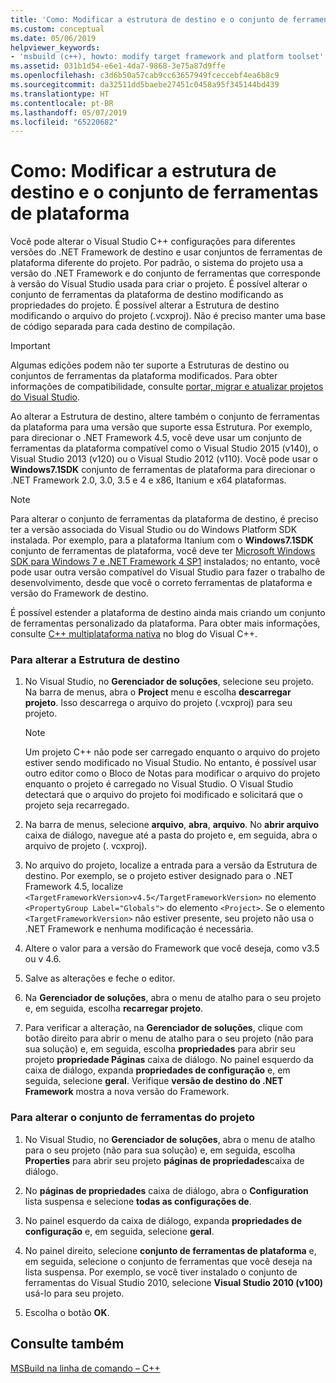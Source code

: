 ```yaml
---
title: 'Como: Modificar a estrutura de destino e o conjunto de ferramentas de plataforma'
ms.custom: conceptual
ms.date: 05/06/2019
helpviewer_keywords:
- 'msbuild (c++), howto: modify target framework and platform toolset'
ms.assetid: 031b1d54-e6e1-4da7-9868-3e75a87d9ffe
ms.openlocfilehash: c3d6b50a57cab9cc63657949fceccebf4ea6b8c9
ms.sourcegitcommit: da32511dd5baebe27451c0458a95f345144bd439
ms.translationtype: HT
ms.contentlocale: pt-BR
ms.lasthandoff: 05/07/2019
ms.locfileid: "65220682"
---
```

# <a name="how-to-modify-the-target-framework-and-platform-toolset"></a>Como: Modificar a estrutura de destino e o conjunto de ferramentas de plataforma

Você pode alterar o Visual Studio C++ configurações para diferentes versões do .NET Framework de destino e usar conjuntos de ferramentas de plataforma diferente do projeto. Por padrão, o sistema do projeto usa a versão do .NET Framework e do conjunto de ferramentas que corresponde à versão do Visual Studio usada para criar o projeto. É possível alterar o conjunto de ferramentas da plataforma de destino modificando as propriedades do projeto. É possível alterar a Estrutura de destino modificando o arquivo do projeto (.vcxproj). Não é preciso manter uma base de código separada para cada destino de compilação.

> [!IMPORTANT]
>  Algumas edições podem não ter suporte a Estruturas de destino ou conjuntos de ferramentas da plataforma modificados. Para obter informações de compatibilidade, consulte [portar, migrar e atualizar projetos do Visual Studio](/visualstudio/porting/port-migrate-and-upgrade-visual-studio-projects).

Ao alterar a Estrutura de destino, altere também o conjunto de ferramentas da plataforma para uma versão que suporte essa Estrutura. Por exemplo, para direcionar o .NET Framework 4.5, você deve usar um conjunto de ferramentas da plataforma compatível como o Visual Studio 2015 (v140), o Visual Studio 2013 (v120) ou o Visual Studio 2012 (v110). Você pode usar o **Windows7.1SDK** conjunto de ferramentas de plataforma para direcionar o .NET Framework 2.0, 3.0, 3.5 e 4 e x86, Itanium e x64 plataformas.

> [!NOTE]
>  Para alterar o conjunto de ferramentas da plataforma de destino, é preciso ter a versão associada do Visual Studio ou do Windows Platform SDK instalada. Por exemplo, para a plataforma Itanium com o **Windows7.1SDK** conjunto de ferramentas de plataforma, você deve ter [Microsoft Windows SDK para Windows 7 e .NET Framework 4 SP1](http://www.microsoft.com/download/details.aspx?id=8279) instalados; no entanto, você pode usar outra versão compatível do Visual Studio para fazer o trabalho de desenvolvimento, desde que você o correto ferramentas de plataforma e versão do Framework de destino.

É possível estender a plataforma de destino ainda mais criando um conjunto de ferramentas personalizado da plataforma. Para obter mais informações, consulte [C++ multiplataforma nativa](https://blogs.msdn.microsoft.com/vcblog/2009/12/08/c-native-multi-targeting/) no blog do Visual C++.

### <a name="to-change-the-target-framework"></a>Para alterar a Estrutura de destino

1. No Visual Studio, no **Gerenciador de soluções**, selecione seu projeto. Na barra de menus, abra o **Project** menu e escolha **descarregar projeto**. Isso descarrega o arquivo do projeto (.vcxproj) para seu projeto.

    > [!NOTE]
    >  Um projeto C++ não pode ser carregado enquanto o arquivo do projeto estiver sendo modificado no Visual Studio. No entanto, é possível usar outro editor como o Bloco de Notas para modificar o arquivo do projeto enquanto o projeto é carregado no Visual Studio. O Visual Studio detectará que o arquivo do projeto foi modificado e solicitará que o projeto seja recarregado.

1. Na barra de menus, selecione **arquivo**, **abra**, **arquivo**. No **abrir arquivo** caixa de diálogo, navegue até a pasta do projeto e, em seguida, abra o arquivo de projeto (. vcxproj).

1. No arquivo do projeto, localize a entrada para a versão da Estrutura de destino. Por exemplo, se o projeto estiver designado para o .NET Framework 4.5, localize `<TargetFrameworkVersion>v4.5</TargetFrameworkVersion>` no elemento `<PropertyGroup Label="Globals">` do elemento `<Project>`. Se o elemento `<TargetFrameworkVersion>` não estiver presente, seu projeto não usa o .NET Framework e nenhuma modificação é necessária.

1. Altere o valor para a versão do Framework que você deseja, como v3.5 ou v 4.6.

1. Salve as alterações e feche o editor.

1. Na **Gerenciador de soluções**, abra o menu de atalho para o seu projeto e, em seguida, escolha **recarregar projeto**.

1. Para verificar a alteração, na **Gerenciador de soluções**, clique com botão direito para abrir o menu de atalho para o seu projeto (não para sua solução) e, em seguida, escolha **propriedades** para abrir seu projeto **propriedade Páginas** caixa de diálogo. No painel esquerdo da caixa de diálogo, expanda **propriedades de configuração** e, em seguida, selecione **geral**. Verifique **versão de destino do .NET Framework** mostra a nova versão do Framework.

### <a name="to-change-the-project-toolset"></a>Para alterar o conjunto de ferramentas do projeto

1. No Visual Studio, no **Gerenciador de soluções**, abra o menu de atalho para o seu projeto (não para sua solução) e, em seguida, escolha **Properties** para abrir seu projeto **páginas de propriedades**caixa de diálogo.

1. No **páginas de propriedades** caixa de diálogo, abra o **Configuration** lista suspensa e selecione **todas as configurações de**.

1. No painel esquerdo da caixa de diálogo, expanda **propriedades de configuração** e, em seguida, selecione **geral**.

1. No painel direito, selecione **conjunto de ferramentas de plataforma** e, em seguida, selecione o conjunto de ferramentas que você deseja na lista suspensa. Por exemplo, se você tiver instalado o conjunto de ferramentas do Visual Studio 2010, selecione **Visual Studio 2010 (v100)** usá-lo para seu projeto.

1. Escolha o botão **OK**.

## <a name="see-also"></a>Consulte também

[MSBuild na linha de comando – C++](msbuild-visual-cpp.md)
